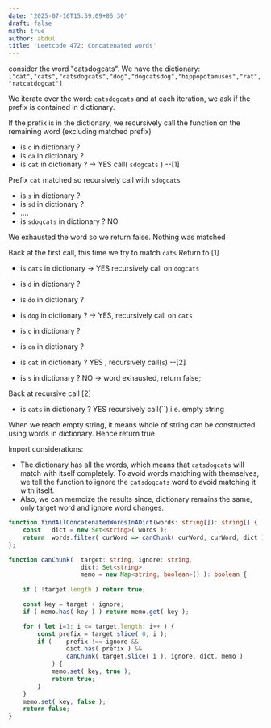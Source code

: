 ```yaml
---
date: '2025-07-16T15:59:09+05:30'
draft: false
math: true
author: abdul
title: 'Leetcode 472: Concatenated words'
---
```


consider the word "catsdogcats". We have the dictionary: `["cat","cats","catsdogcats","dog","dogcatsdog","hippopotamuses","rat","ratcatdogcat"]`

We iterate over the word: `catsdogcats` and at each iteration, we ask if the prefix is contained in dictionary.

If the prefix is in the dictionary, we recursively call the function on the remaining word (excluding matched prefix)

- is `c` in dictionary ?
- is `ca` in dictionary ?
- is `cat` in dictionary ? -> YES       call( `sdogcats` ) --[1]

Prefix `cat` matched so recursively call with `sdogcats`

- is `s` in dictionary ?
- is `sd` in dictionary ?
- .... 
- is `sdogcats` in dictionary ? NO

We exhausted the word so we return false. Nothing was matched

Back at the first call, this time we try to match `cats`
Return to [1]

- is `cats` in dictionary -> YES    recursively call on `dogcats`

- is `d` in dictionary ?
- is `do` in dictionary ?
- is `dog` in dictionary ? -> YES,   recursively call on `cats`

- is `c` in dictionary ?
- is `ca` in dictionary ?
- is `cat` in dictionary ? YES ,        recursively call(`s`) --[2]

- is `s` in dictionary ? NO -> word exhausted, return false;

Back at recursive call [2]

- is `cats` in dictionary ? YES         recursively call(``) i.e. empty string

When we reach empty string, it means whole of string can be constructed using words in dictionary. Hence return true.


Import considerations:

- The dictionary has all the words, which means that `catsdogcats` will match with itself completely. To avoid words matching with themselves, we tell the function to ignore the `catsdogcats` word to avoid matching it with itself.
- Also, we can memoize the results since, dictionary remains the same, only target word and ignore word changes. 


```typescript []
function findAllConcatenatedWordsInADict(words: string[]): string[] {
    const   dict = new Set<string>( words );
    return  words.filter( curWord => canChunk( curWord, curWord, dict ) );
};

function canChunk(  target: string, ignore: string, 
                    dict: Set<string>,
                    memo = new Map<string, boolean>() ): boolean {
    
    if ( !target.length ) return true;

    const key = target + ignore;
    if ( memo.has( key ) ) return memo.get( key );

    for ( let i=1; i <= target.length; i++ ) {
        const prefix = target.slice( 0, i );
        if (    prefix !== ignore &&
                dict.has( prefix ) && 
                canChunk( target.slice( i ), ignore, dict, memo ) 
            ) {
            memo.set( key, true );
            return true;
        }
    }
    memo.set( key, false );
    return false;
}
```
